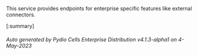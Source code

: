






This service provides endpoints for enterprise specific features like external connectors.

[:summary]

###### Auto generated by Pydio Cells Enterprise Distribution v4.1.3-alpha1 on 4-May-2023

